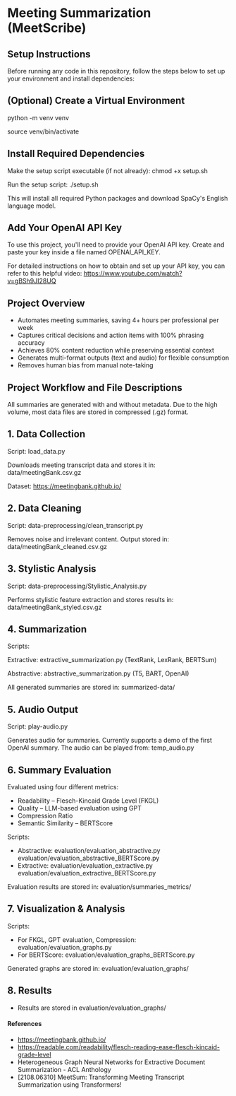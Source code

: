 # Meeting Summarization (MeetScribe)


##  Setup Instructions

Before running any code in this repository, follow the steps below to set up your environment and install dependencies:


## (Optional) Create a Virtual Environment

python -m venv venv

source venv/bin/activate


## Install Required Dependencies
Make the setup script executable (if not already):
chmod +x setup.sh

Run the setup script:
./setup.sh

This will install all required Python packages and download SpaCy's English language model.


## Add Your OpenAI API Key
To use this project, you'll need to provide your OpenAI API key.
Create and paste your key inside a file named OPENAI_API_KEY.

For detailed instructions on how to obtain and set up your API key, you can refer to this helpful video: https://www.youtube.com/watch?v=gBSh9JI28UQ  


##  Project Overview
- Automates meeting summaries, saving 4+ hours per professional per week
- Captures critical decisions and action items with 100% phrasing accuracy
- Achieves 80% content reduction while preserving essential context
- Generates multi-format outputs (text and audio) for flexible consumption
- Removes human bias from manual note-taking


##  Project Workflow and File Descriptions
All summaries are generated with and without metadata. Due to the high volume, most data files are stored in compressed (.gz) format.


## 1. Data Collection
Script: load_data.py

Downloads meeting transcript data and stores it in: data/meetingBank.csv.gz

Dataset: https://meetingbank.github.io/


## 2. Data Cleaning
Script: data-preprocessing/clean_transcript.py

Removes noise and irrelevant content. Output stored in: data/meetingBank_cleaned.csv.gz


## 3. Stylistic Analysis
Script: data-preprocessing/Stylistic_Analysis.py

Performs stylistic feature extraction and stores results in: data/meetingBank_styled.csv.gz


## 4. Summarization
Scripts:

Extractive: extractive_summarization.py (TextRank, LexRank, BERTSum)

Abstractive: abstractive_summarization.py (T5, BART, OpenAI)


All generated summaries are stored in: summarized-data/


## 5. Audio Output
Script: play-audio.py

Generates audio for summaries. Currently supports a demo of the first OpenAI summary.
The audio can be played from: temp_audio.py


## 6. Summary Evaluation
Evaluated using four different metrics:
- Readability – Flesch-Kincaid Grade Level (FKGL)
- Quality – LLM-based evaluation using GPT
- Compression Ratio
- Semantic Similarity – BERTScore

Scripts:
- Abstractive:
  evaluation/evaluation_abstractive.py
  evaluation/evaluation_abstractive_BERTScore.py
- Extractive:
  evaluation/evaluation_extractive.py
  evaluation/evaluation_extractive_BERTScore.py

Evaluation results are stored in: evaluation/summaries_metrics/


## 7. Visualization & Analysis
Scripts:
- For FKGL, GPT evaluation, Compression: evaluation/evaluation_graphs.py
- For BERTScore: evaluation/evaluation_graphs_BERTScore.py

Generated graphs are stored in: evaluation/evaluation_graphs/


## 8. Results
- Results are stored in evaluation/evaluation_graphs/


#### References
- https://meetingbank.github.io/
- https://readable.com/readability/flesch-reading-ease-flesch-kincaid-grade-level
- Heterogeneous Graph Neural Networks for Extractive Document Summarization - ACL Anthology
- [2108.06310] MeetSum: Transforming Meeting Transcript Summarization using Transformers!
